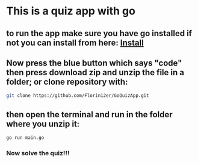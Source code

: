 # This is a quiz app with go 
## to run the app make sure you have go installed if not you can install from here: [Install](https://go.dev/doc/install)
## Now press the blue button which says "code" then press download zip and unzip the file in a folder; or clone repository with:
``` bash
git clone https://github.com/Florin12er/GoQuizApp.git
```
## then open the terminal and run in the folder where you unzip it:
``` bash
go run main.go
```

### Now solve the quiz!!!
